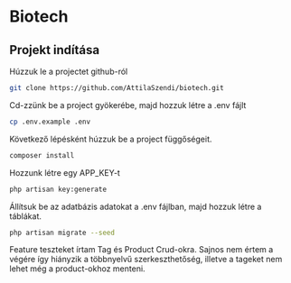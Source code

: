 # Biotech
## Projekt indítása
Húzzuk le a projectet github-ról
```bash
git clone https://github.com/AttilaSzendi/biotech.git
```
Cd-zzünk be a project gyökerébe, majd hozzuk létre a .env fájlt
```bash
cp .env.example .env
```
Következő lépésként húzzuk be a project függőségeit.
```bash
composer install
```
Hozzunk létre egy APP_KEY-t
```bash
php artisan key:generate
```
Állítsuk be az adatbázis adatokat a .env fájlban, majd hozzuk létre a táblákat.
```bash
php artisan migrate --seed
```
Feature teszteket írtam Tag és Product Crud-okra.
Sajnos nem értem a végére így hiányzik a többnyelvű szerkeszthetőség, illetve a tageket nem lehet még a product-okhoz menteni.

